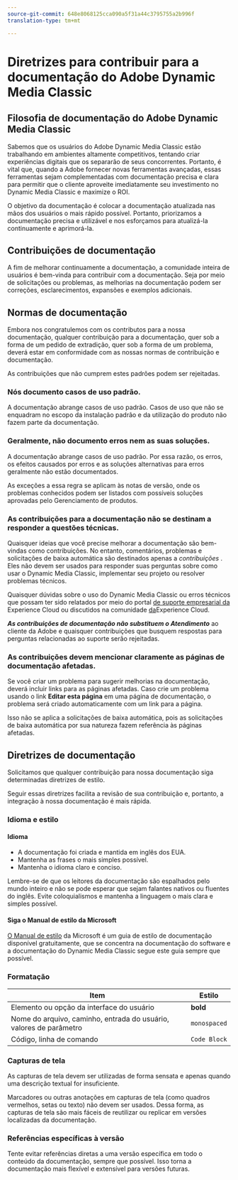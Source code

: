 ```yaml
---
source-git-commit: 648e8068125cca090a5f31a44c3795755a2b996f
translation-type: tm+mt

---
```

# Diretrizes para contribuir para a documentação do Adobe Dynamic Media Classic

## Filosofia de documentação do Adobe Dynamic Media Classic

Sabemos que os usuários do Adobe Dynamic Media Classic estão trabalhando em ambientes altamente competitivos, tentando criar experiências digitais que os separarão de seus concorrentes. Portanto, é vital que, quando a Adobe fornecer novas ferramentas avançadas, essas ferramentas sejam complementadas com documentação precisa e clara para permitir que o cliente aproveite imediatamente seu investimento no Dynamic Media Classic e maximize o ROI.

O objetivo da documentação é colocar a documentação atualizada nas mãos dos usuários o mais rápido possível. Portanto, priorizamos a documentação precisa e utilizável e nos esforçamos para atualizá-la continuamente e aprimorá-la.

## Contribuições de documentação

A fim de melhorar continuamente a documentação, a comunidade inteira de usuários é bem-vinda para contribuir com a documentação. Seja por meio de solicitações ou problemas, as melhorias na documentação podem ser correções, esclarecimentos, expansões e exemplos adicionais.

## Normas de documentação

Embora nos congratulemos com os contributos para a nossa documentação, qualquer contribuição para a documentação, quer sob a forma de um pedido de extradição, quer sob a forma de um problema, deverá estar em conformidade com as nossas normas de contribuição e documentação.

As contribuições que não cumprem estes padrões podem ser rejeitadas.

### Nós documento casos de uso padrão.

A documentação abrange casos de uso padrão. Casos de uso que não se enquadram no escopo da instalação padrão e da utilização do produto não fazem parte da documentação.

### Geralmente, não documento erros nem as suas soluções.

A documentação abrange casos de uso padrão. Por essa razão, os erros, os efeitos causados por erros e as soluções alternativas para erros geralmente não estão documentados.

As exceções a essa regra se aplicam às notas de versão, onde os problemas conhecidos podem ser listados com possíveis soluções aprovadas pelo Gerenciamento de produtos.

### As contribuições para a documentação não se destinam a responder a questões técnicas.

Quaisquer ideias que você precise melhorar a documentação são bem-vindas como contribuições. No entanto, comentários, problemas e solicitações de baixa automática são destinados apenas a *contribuições* . Eles não devem ser usados para responder suas perguntas sobre como usar o Dynamic Media Classic, implementar seu projeto ou resolver problemas técnicos.

Quaisquer dúvidas sobre o uso do Dynamic Media Classic ou erros técnicos que possam ter sido relatados por meio do portal [de suporte empresarial da](https://helpx.adobe.com/contact/enterprise-support.ec.html) Experience Cloud ou discutidos na comunidade [da](https://forums.adobe.com/community/experience-cloud/marketing-cloud/experience-manager)Experience Cloud.

***As contribuições de documentação não substituem o Atendimento*** ao cliente da Adobe e quaisquer contribuições que busquem respostas para perguntas relacionadas ao suporte serão rejeitadas.

### As contribuições devem mencionar claramente as páginas de documentação afetadas.

Se você criar um problema para sugerir melhorias na documentação, deverá incluir links para as páginas afetadas. Caso crie um problema usando o link **Editar esta página** em uma página de documentação, o problema será criado automaticamente com um link para a página.

Isso não se aplica a solicitações de baixa automática, pois as solicitações de baixa automática por sua natureza fazem referência às páginas afetadas.

## Diretrizes de documentação

Solicitamos que qualquer contribuição para nossa documentação siga determinadas diretrizes de estilo.

Seguir essas diretrizes facilita a revisão de sua contribuição e, portanto, a integração à nossa documentação é mais rápida.

### Idioma e estilo

#### Idioma

* A documentação foi criada e mantida em inglês dos EUA.
* Mantenha as frases o mais simples possível.
* Mantenha o idioma claro e conciso.

Lembre-se de que os leitores da documentação são espalhados pelo mundo inteiro e não se pode esperar que sejam falantes nativos ou fluentes do inglês. Evite coloquialismos e mantenha a linguagem o mais clara e simples possível.

#### Siga o Manual de estilo da Microsoft

[O Manual de estilo](https://docs.microsoft.com/en-us/style-guide/welcome/) da Microsoft é um guia de estilo de documentação disponível gratuitamente, que se concentra na documentação do software e a documentação do Dynamic Media Classic segue este guia sempre que possível.

### Formatação

| Item | Estilo |
|---|---|
| Elemento ou opção da interface do usuário | **bold** |
| Nome do arquivo, caminho, entrada do usuário, valores de parâmetro | `monospaced` |
| Código, linha de comando | ```Code Block``` |

### Capturas de tela

As capturas de tela devem ser utilizadas de forma sensata e apenas quando uma descrição textual for insuficiente.

Marcadores ou outras anotações em capturas de tela (como quadros vermelhos, setas ou texto) não devem ser usados. Dessa forma, as capturas de tela são mais fáceis de reutilizar ou replicar em versões localizadas da documentação.

### Referências específicas à versão

Tente evitar referências diretas a uma versão específica em todo o conteúdo da documentação, sempre que possível. Isso torna a documentação mais flexível e extensível para versões futuras.
